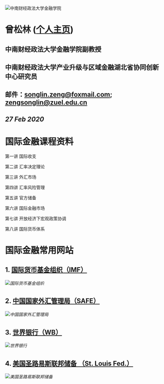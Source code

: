 
![中南财经政法大学金融学院](http://finance.zuel.edu.cn/_upload/tpl/02/b5/693/template693/images/logo.png)
# **曾松林** ([个人主页](http://finance.zuel.edu.cn/2016/0420/c2003a35674/page.htm)) 
## 中南财经政法大学金融学院副教授
## 中南财经政法大学产业升级与区域金融湖北省协同创新中心研究员

## 邮件：songlin.zeng@foxmail.com; zengsonglin@zuel.edu.cn
## *27 Feb 2020*


# 国际金融课程资料

第一讲 国际收支

第二讲 汇率决定理论

第三讲 外汇市场

第四讲 汇率风险管理

第五讲 官方储备

第六讲 国际金融市场

第七讲 开放经济下宏观政策协调

第八讲 国际货币体系





# 国际金融常用网站
## 1. [**国际货币基金组织（IMF）**](http://data.imf.org/regular.aspx?key=62805740)

###### ![**国际货币基金组织**](https://www.imf.org/external/19/images/header/IMF_seal_shadow.svg)
## 2. [**中国国家外汇管理局（SAFE）**](http://www.safe.gov.cn/safe/tjsj1/index.html)

###### ![**中国国家外汇管理局**](https://www.safe.gov.cn/safe/file/image/20170710/ac426e69c7e64252aadeeee168079a97.jpg)


## 3. [**世界银行（WB）**](https://www.worldbank.org/)
###### ![**世界银行**](https://www.worldbank.org/content/dam/wbr/logo/logo-wb-header-en.svg)

## 4. [**美国圣路易斯联邦储备 （St. Louis Fed.）**](https://fred.stlouisfed.org/searchresults?st=panal+data)

###### ![**美国圣路易斯联邦储备**](https://www.stlouisfed.org/~/media/Images/Mega-Menu/FRASER.jpg)



